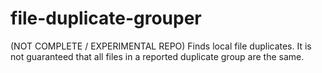 # file-duplicate-grouper

(NOT COMPLETE / EXPERIMENTAL REPO) Finds local file duplicates. It is not guaranteed that all files in a reported duplicate group are the same.
